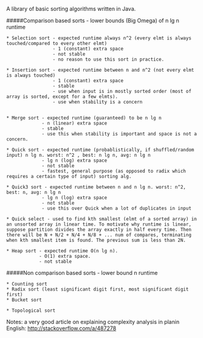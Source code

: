A library of basic sorting algorithms written in Java.

#####Comparison based sorts - lower bounds (Big Omega) of n lg n runtime
```
* Selection sort - expected runtime always n^2 (every elmt is always touched/compared to every other elmt)
                 - 1 (constant) extra space
                 - not stable
                 - no reason to use this sort in practice.

* Insertion sort - expected runtime between n and n^2 (not every elmt is always touched)
                 - 1 (constant) extra space
                 - stable
                 - use when input is in mostly sorted order (most of array is sorted, except for a few elmts).
                 - use when stability is a concern


* Merge sort - expected runtime (guaranteed) to be n lg n 
             - n (linear) extra space
             - stable
             - use this when stability is important and space is not a concern.

* Quick sort - expected runtime (probablistically, if shuffled/random input) n lg n. worst: n^2 , best: n lg n, avg: n lg n
             - lg n (log) extra space
             - not stable
             - fastest, general purpose (as opposed to radix which requires a certain type of input) sorting alg.

* Quick3 sort - expected runtime between n and n lg n. worst: n^2, best: n, avg: n lg n
             - lg n (log) extra space
             - not stable
             - use this over Quick when a lot of duplicates in input

* Quick select - used to find kth smallest (elmt of a sorted array) in an unsorted array in linear time. To motivate why runtime is linear, suppose partition divides the array exactly in half every time. Then there will be N + N/2 + N/4 + N/8 + ... num of compares, terminating when kth smallest item is found. The previous sum is less than 2N.

* Heap sort - expected runtime O(n lg n).
            - O(1) extra space.
            - not stable
```

#####Non comparison based sorts - lower bound n runtime
```
* Counting sort
* Radix sort (least significant digit first, most significant digit first)
* Bucket sort
```


```
* Topological sort
```


Notes:
a very good article on explaining complexity analysis in planin English: http://stackoverflow.com/a/487278
